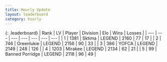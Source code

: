 ```yaml
---
title: Hourly Update
layout: leaderboard
category: hourly
---
```


{: .leaderboard}
| Rank | LV | Player | Division | Elo | Wins | Losses |
| --- | --- | --- | --- | --- | --- | --- |
| <span data-change="0">1</span> | 1381 | <span title="ID: 353063">Sktima</span> | LEGEND | <span data-change="0">2160</span> | <span data-change="0">77</span> | <span data-change="0">17</span> |
| <span data-change="0">2</span> | 746 | <span title="ID: 540">Greenlukie</span> | LEGEND | <span data-change="0">2156</span> | <span data-change="0">90</span> | <span data-change="0">33</span> |
| <span data-change="2">3</span> | 386 | <span title="ID: 650820">YOFCA</span> | LEGEND | <span data-change="33">2149</span> | <span data-change="6">248</span> | <span data-change="0">126</span> |
| <span data-change="-1">4</span> | 1203 | <span title="ID: 416373">Mirakee</span> | LEGEND | <span data-change="0">2134</span> | <span data-change="0">62</span> | <span data-change="0">21</span> |
| <span data-change="-1">5</span> | 99 | <span title="ID: 659170">Banned Porridge</span> | LEGEND | <span data-change="-9">2118</span> | <span data-change="2">96</span> | <span data-change="2">49</span> |